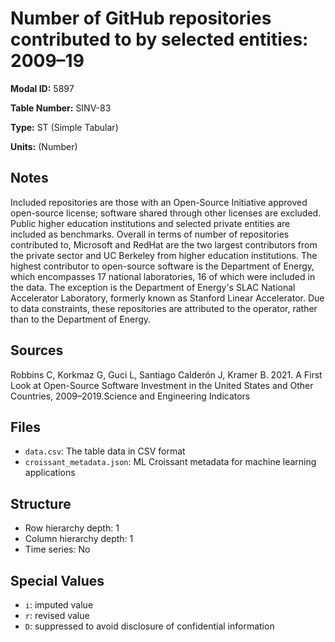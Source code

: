 # Number of GitHub repositories contributed to by selected entities: 2009&#8211;19

**Modal ID:** 5897

**Table Number:** SINV-83

**Type:** ST (Simple Tabular)

**Units:** (Number)

## Notes

Included repositories are those with an Open-Source Initiative approved open-source license; software shared through other licenses are excluded. Public higher education institutions and selected private entities are included as benchmarks. Overall in terms of number of repositories contributed to, Microsoft and RedHat are the two largest contributors from the private sector and UC Berkeley from higher education institutions. The highest contributor to open-source software is the Department of Energy, which encompasses 17 national laboratories, 16 of which were included in the data. The exception is the Department of Energy's SLAC National Accelerator Laboratory, formerly known as Stanford Linear Accelerator. Due to data constraints, these repositories are attributed to the operator, rather than to the Department of Energy.

## Sources

Robbins C, Korkmaz G, Guci L, Santiago Calderón J, Kramer B. 2021. A First Look at Open-Source Software Investment in the United States and Other Countries, 2009–2019.Science and Engineering Indicators

## Files

- `data.csv`: The table data in CSV format
- `croissant_metadata.json`: ML Croissant metadata for machine learning applications

## Structure

- Row hierarchy depth: 1
- Column hierarchy depth: 1
- Time series: No

## Special Values

- `i`: imputed value
- `r`: revised value
- `D`: suppressed to avoid disclosure of confidential information
